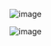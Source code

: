 ![image](https://github.com/GWMDhananjaya/Node-Express-CRUD-Rest-API/assets/106276257/40636ff6-bd23-4fae-a04d-483eb32acbef)

![image](https://github.com/GWMDhananjaya/Node-Express-CRUD-Rest-API/assets/106276257/62de3cc6-e535-4dcd-ae19-c7248a27f6e2)
